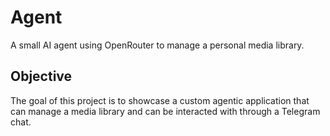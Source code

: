 # Agent
A small AI agent using OpenRouter to manage a personal media library.

## Objective
The goal of this project is to showcase a custom agentic application that can manage a media library and can be 
interacted with through a Telegram chat.